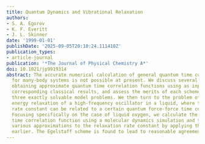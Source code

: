 ```yaml
---
title: Quantum Dynamics and Vibrational Relaxation
authors:
- S. A. Egorov
- K. F. Everitt
- J. L. Skinner
date: '1999-01-01'
publishDate: '2025-09-05T20:10:24.111418Z'
publication_types:
- article-journal
publication: '*The Journal of Physical Chemistry A*'
doi: 10.1021/jp9919314
abstract: The accurate numerical calculation of general quantum time correlation functions
  for many-body systems is not possible at present. We discuss several schemes for
  obtaining approximate quantum time correlation functions using as input only the
  corresponding classical results, and assess the merits of each scheme by considering
  three exactly solvable model problems. We then turn to the problem of the vibrational
  energy relaxation of a high-frequency oscillator in a liquid, where the relaxation
  rate constant can be related to a certain quantum force-force time correlation function.
  Focusing specifically on the case of liquid oxygen, we calculate the classical force-force
  time correlation function using a molecular dynamics simulation and then determine
  various approximations to the relaxation rate constant by applying the schemes considered
  earlier. The Egelstaff scheme is found to lead to reasonable agreement with experiment.
---
```

